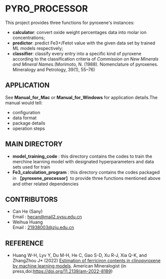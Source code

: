# PYRO_PROCESSOR

This project provides three functions for pyroxene's instances:
+ **calculator**: convert oxide weight percentages data into molar ion concentrations;
+ **predictor**: predict Fe3+/Fetot value with the given data set by trained ML models respectively;
+ **classifier**: classify every entry into a specific kind of pyroxene according to the classification criteria of *Commission on New Minerals and Mineral Names*.(Morimoto, N. (1988). Nomenclature of pyroxenes. Mineralogy and Petrology, 39(1), 55–76) 

## APPLICATION
See **Manual_for_Mac** or **Manual_for_Windows** for application details.The manual would tell:
+ configuration  
+ data format 
+ package details
+ operation steps

## MAIN DIRECTORY
+ **model_training_code** : this directory contains the codes to train the merchine learning model with designated hyperparameters   and data sets used for train
+ **Fe3_calculation_program** : this directory contains the codes packaged in 【**pyroxene_processor**】to provide three functions mentioned above and other related dependencies

## CONTRIBUTORS
+ Can He (Sany)  
Email : hecan@mail2.sysu.edu.cn
+ Weihua Huang  
Email : 21938003@zju.edu.cn

## REFERENCE
+ Huang W-H, Lyv Y, Du M-H, He C, Gao S-D, Xu R-J, Xia Q-K, and ZhangZhou J\* (2022) [Estimation of ferriciron contents in clinopyroxene by machine learning models](https://www.researchgate.net/publication/354803339_Title_Estimation_of_ferric_iron_contents_in_clinopyroxene_by_machine_learning_models). American Mineralogist (in press,doi:https://doi.org/11.2139/am-2022-8189)
